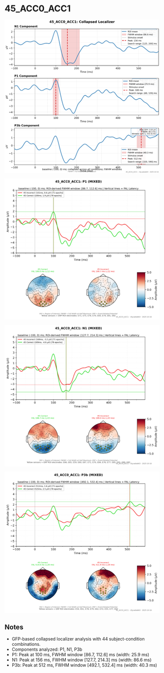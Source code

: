 # 45_ACC0_ACC1

![figure](docs/assets/plots/45_ACC0_ACC1/45_ACC0_ACC1-collapsed_localizer.png)

![figure](docs/assets/plots/45_ACC0_ACC1/45_ACC0_ACC1-P1.png)

![figure](docs/assets/plots/45_ACC0_ACC1/45_ACC0_ACC1-N1.png)

![figure](docs/assets/plots/45_ACC0_ACC1/45_ACC0_ACC1-P3b.png)


## Notes

- GFP-based collapsed localizer analysis with 44 subject-condition combinations.
- Components analyzed: P1, N1, P3b
- P1: Peak at 100 ms, FWHM window [86.7, 112.6] ms (width: 25.9 ms)
- N1: Peak at 156 ms, FWHM window [127.7, 214.3] ms (width: 86.6 ms)
- P3b: Peak at 512 ms, FWHM window [492.1, 532.4] ms (width: 40.3 ms)
